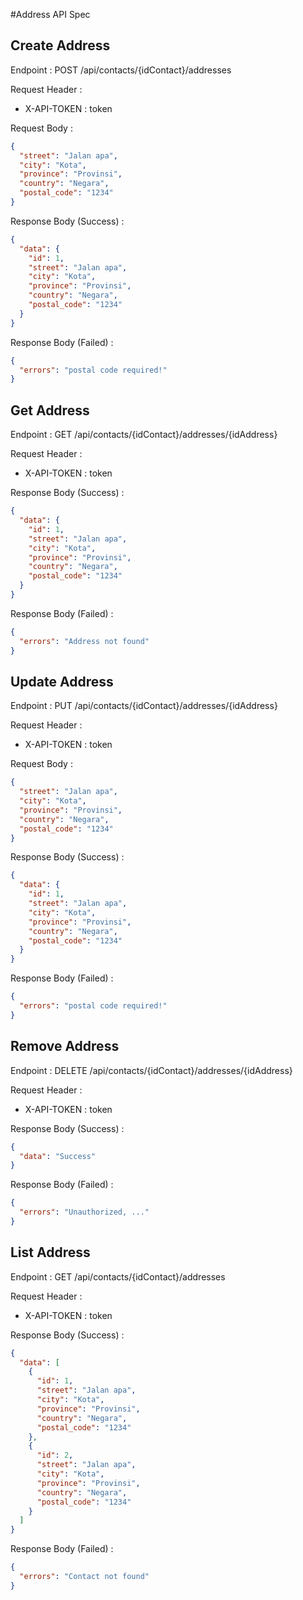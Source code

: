 #Address API Spec

## Create Address

Endpoint : POST /api/contacts/{idContact}/addresses

Request Header :
- X-API-TOKEN : token

Request Body :

```json
{
  "street": "Jalan apa",
  "city": "Kota",
  "province": "Provinsi",
  "country": "Negara",
  "postal_code": "1234"
}
```

Response Body (Success) :

```json
{
  "data": {
    "id": 1,
    "street": "Jalan apa",
    "city": "Kota",
    "province": "Provinsi",
    "country": "Negara",
    "postal_code": "1234"
  }
}
```

Response Body (Failed) :

```json
{
  "errors": "postal code required!"
}
```

## Get Address

Endpoint : GET /api/contacts/{idContact}/addresses/{idAddress}

Request Header :
- X-API-TOKEN : token

Response Body (Success) :

```json
{
  "data": {
    "id": 1,
    "street": "Jalan apa",
    "city": "Kota",
    "province": "Provinsi",
    "country": "Negara",
    "postal_code": "1234"
  }
}
```

Response Body (Failed) :

```json
{
  "errors": "Address not found"
}
```

## Update Address

Endpoint : PUT /api/contacts/{idContact}/addresses/{idAddress}

Request Header :
- X-API-TOKEN : token

Request Body :

```json
{
  "street": "Jalan apa",
  "city": "Kota",
  "province": "Provinsi",
  "country": "Negara",
  "postal_code": "1234"
}
```

Response Body (Success) :

```json
{
  "data": {
    "id": 1,
    "street": "Jalan apa",
    "city": "Kota",
    "province": "Provinsi",
    "country": "Negara",
    "postal_code": "1234"
  }
}
```

Response Body (Failed) :

```json
{
  "errors": "postal code required!"
}
```

## Remove Address 

Endpoint : DELETE /api/contacts/{idContact}/addresses/{idAddress}

Request Header :
- X-API-TOKEN : token

Response Body (Success) :

```json
{
  "data": "Success"
}
```

Response Body (Failed) :

```json
{
  "errors": "Unauthorized, ..."
}
```

## List Address

Endpoint : GET /api/contacts/{idContact}/addresses

Request Header :
- X-API-TOKEN : token

Response Body (Success) :

```json
{
  "data": [
    {
      "id": 1,
      "street": "Jalan apa",
      "city": "Kota",
      "province": "Provinsi",
      "country": "Negara",
      "postal_code": "1234"
    },
    {
      "id": 2,
      "street": "Jalan apa",
      "city": "Kota",
      "province": "Provinsi",
      "country": "Negara",
      "postal_code": "1234"
    }
  ]
}
```

Response Body (Failed) :

```json
{
  "errors": "Contact not found"
}
```
